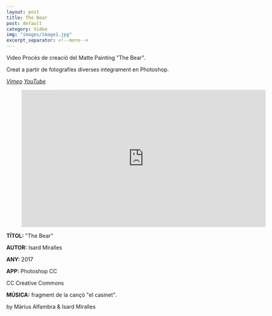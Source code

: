 ```yaml
---
layout: post
title: The Bear
post: default
category: Video
img: "images/image1.jpg"
excerpt_separator: <!--more-->
---
```


Video Procès de creació del Matte Painting "The Bear".

Creat a partir de fotografíes diverses integrament en Photoshop.

<em><u><a href="https://vimeo.com/216887355" title="Veure a Vimeo"><i class="icon-vimeo"></i> Vimeo</a></u></em>
<em><u><a href="https://www.youtube.com/Dp_kLXuZI6U" title="Veure a YouTube"><i class="icon-youtube"></i> YouTube</a></u></em>


<!--more-->


<figure>
	<iframe src="https://player.vimeo.com/video/216887355" width="640" height="360" frameborder="0" webkitallowfullscreen mozallowfullscreen allowfullscreen></iframe>
</figure>


**TÍTOL:** "The Bear"

**AUTOR:** Isard Miralles

**ANY:** 2017

**APP:** Photoshop CC

CC Creative Commons

**MÚSICA:** fragment de la cançò "el casinet".

by Màrius Alfambra & Isard Miralles